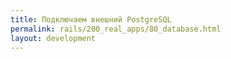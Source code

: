 ```yaml
---
title: Подключаем внешний PostgreSQL
permalink: rails/200_real_apps/80_database.html
layout: development
---
```

